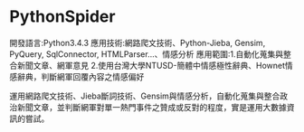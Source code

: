 # PythonSpider
開發語言:Python3.4.3
應用技術:網路爬文技術、Python-Jieba, Gensim, PyQuery, SqlConnector, HTMLParser...、情感分析
應用範圍:1.自動化蒐集與整合新聞文章、網軍意見 2.使用台灣大學NTUSD-簡體中情感極性辭典、Hownet情感辭典，判斷網軍回覆內容之情感偏好

運用網路爬文技術、Jieba斷詞技術、Gensim與情感分析，自動化蒐集與整合政治新聞文章，並判斷網軍對單一熱門事件之贊成或反對的程度，實是運用大數據資訊的嘗試。
